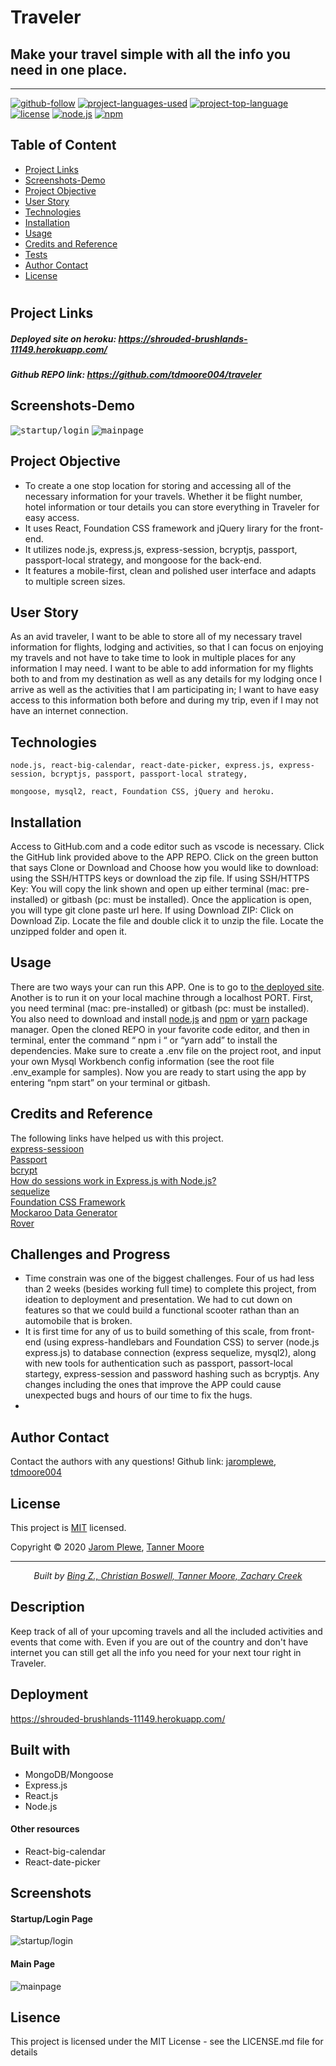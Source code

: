 # Traveler

## Make your travel simple with all the info you need in one place.
<hr>

  [![github-follow](https://img.shields.io/github/followers/tdmoore004?label=Follow&logoColor=purple&style=social)](https://github.com/tdmoore004)
  [![project-languages-used](https://img.shields.io/github/languages/count/tdmoore004/traveler?color=important)](https://github.com/tdmoore004/traveler)
  [![project-top-language](https://img.shields.io/github/languages/top/tdmoore004/traveler?color=blueviolet)](https://github.com/tdmoore004/traveler)
  [![license](https://img.shields.io/badge/License-MIT-brightgreen.svg)](https://choosealicense.com/licenses/mit/)
  [![node.js](https://img.shields.io/node/v/c?color=pink)](https://nodejs.org/en/)
  [![npm](https://img.shields.io/npm/v/npm?color=blue&logo=npm)](https://www.npmjs.com/package/inquirer)

  ## Table of Content
  * [ Project Links ](#Project-Links)
  * [ Screenshots-Demo ](#Screenshots-Demo)
  * [ Project Objective ](#Project-Objective)
  * [ User Story ](#User-Story)
  * [ Technologies ](#Technologies)
  * [ Installation ](#Installation)
  * [ Usage ](#Usage)
  * [ Credits and Reference ](#Credits-and-Reference)
  * [ Tests ](#Tests)
  * [ Author Contact ](#Author-Contact)
  * [ License ](#License)
  #

  ##  Project Links

  ##### Deployed site on heroku: https://shrouded-brushlands-11149.herokuapp.com/
  
  ##### Github REPO link:  https://github.com/tdmoore004/traveler

  ## Screenshots-Demo
  <kbd>![startup/login](./screenshots/startup-login.png)</kbd>
  <kbd>![mainpage](./screenshots/mainpage.png)</kbd>
  
  ## Project Objective
  * To create a one stop location for storing and accessing all of the necessary information for your travels. Whether it be flight number, hotel information or tour details you can store everything in Traveler for easy access. 
  * It uses React, Foundation CSS framework and jQuery lirary for the front-end.
  * It utilizes node.js, express.js, express-session, bcryptjs, passport, passport-local strategy, and mongoose for the back-end. 
  * It features a mobile-first, clean and polished user interface and adapts to multiple screen sizes.
  
  ## User Story
  As an avid traveler, I want to be able to store all of my necessary travel information for flights, lodging and activities, so that I can focus on enjoying my travels and not have to take time to look in multiple places for any information I may need. I want to be able to add information for my flights both to and from my destination as well as any details for my lodging once I arrive as well as the activities that I am participating in; I want to have easy access to this information both before and during my trip, even if I may not have an internet connection. 


  ## Technologies 
  ```
  node.js, react-big-calendar, react-date-picker, express.js, express-session, bcryptjs, passport, passport-local strategy,
  ```
  ```
  mongoose, mysql2, react, Foundation CSS, jQuery and heroku. 
  ```
  
  ## Installation
  Access to GitHub.com and a code editor such as vscode is necessary. Click the GitHub link provided above to the APP REPO. Click on the green button that says Clone or Download and Choose how you would like to download: using the SSH/HTTPS keys or download the zip file. If using SSH/HTTPS Key: You will copy the link shown and open up either terminal (mac: pre-installed) or gitbash (pc: must be installed). Once the application is open, you will type git clone paste url here. If using Download ZIP: Click on Download Zip. Locate the file and double click it to unzip the file. Locate the unzipped folder and open it. 

  ## Usage 
  There are two ways your can run this APP. One is to go to [the deployed site](https://glacial-gorge-49813.herokuapp.com/). Another is to run it on your local machine through a localhost PORT. First, you need terminal (mac: pre-installed) or gitbash (pc: must be installed). You also need to download and install [node.js](https://nodejs.org/en/) and [npm](www.npmjs.com) or [yarn](https://yarnpkg.com/) package manager. Open the cloned REPO in your favorite code editor, and then in terminal, enter the command “ npm i “ or “yarn add”  to install the dependencies. Make sure to create a .env file on the project root, and input your own Mysql Workbench config information (see the root file .env_example for samples). Now you are ready to start using  the app by entering “npm start” on your terminal or gitbash. 

  
  ## Credits and Reference
  The following links have helped us with this project. <br> [express-sessioon](https://www.npmjs.com/package/express-session) <br>  [Passport](http://www.passportjs.org/) <br>  [bcrypt](https://www.npmjs.com/package/bcryptjs) <br>  [How do sessions work in Express.js with Node.js?](https://stackoverflow.com/questions/5522020/how-do-sessions-work-in-express-js-with-node-js) <br> [sequelize](https://sequelize.org/master/index.html)  <br> [Foundation CSS Framework](https://get.foundation/) <br> [Mockaroo Data Generator](https://mockaroo.com/) <br> [Rover](https://www.rover.com/account/profile/details/)


  ## Challenges and Progress
  * Time constrain was one of the biggest challenges. Four of us had less than 2 weeks (besides working full time) to complete this project, from ideation to deployment and presentation. We had to cut down on features so that we could build a functional scooter rathan than an automobile that is broken. 
  * It is first time for any of us to build something of this scale, from front-end (using express-handlebars and Foundation CSS) to server (node.js express.js) to database connection (express sequelize, mysql2), along with new tools for authentication such as passport, passort-local startegy, express-session and password hashing such as bcryptjs. Any changes including the ones that improve the APP could cause unexpected bugs and hours of our time to fix the hugs. 
  * 

  ## Author Contact
  Contact the authors with any questions!
  Github link: [jaromplewe](https://github.com/jaromplewe), [tdmoore004](https://github.com/tdmoore004)

  ## License
  This project is [MIT](https://choosealicense.com/licenses/mit/) licensed.

   Copyright © 2020 [Jarom Plewe](https://github.com/jaromplewe), [Tanner Moore](https://github.com/tdmoore004)

  <hr>
  <p align='center'><i>
  Built by <a href="https://imbingz.github.io/Responsive-Website-Portfolio/"> Bing Z., </a> <a href="https://github.com/cboswel1"> Christian Boswell, </a><a href="https://github.com/tdmoore004"> Tanner Moore, </a><a href="https://github.com/vivid-green"> Zachary Creek</a>
</i></p>

## Description
Keep track of all of your upcoming travels and all the included activities and events that come with. Even if you are out of the country and don't have internet you can still get all the info you need for your next tour right in Traveler.

## Deployment
https://shrouded-brushlands-11149.herokuapp.com/

## Built with
* MongoDB/Mongoose
* Express.js
* React.js
* Node.js

#### Other resources
* React-big-calendar
* React-date-picker

## Screenshots
#### Startup/Login Page
![startup/login](./screenshots/startup-login.png)
#### Main Page
![mainpage](./screenshots/mainpage.png)

## Lisence
This project is licensed under the MIT License - see the LICENSE.md file for details
